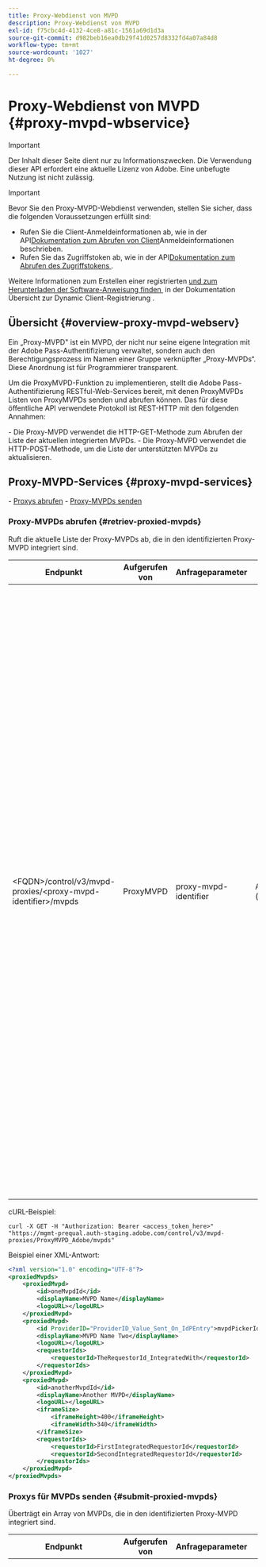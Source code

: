 ```yaml
---
title: Proxy-Webdienst von MVPD
description: Proxy-Webdienst von MVPD
exl-id: f75cbc4d-4132-4ce8-a81c-1561a69d1d3a
source-git-commit: d982beb16ea0db29f41d0257d8332fd4a07a84d8
workflow-type: tm+mt
source-wordcount: '1027'
ht-degree: 0%

---
```



# Proxy-Webdienst von MVPD {#proxy-mvpd-wbservice}

>[!IMPORTANT]
>
> Der Inhalt dieser Seite dient nur zu Informationszwecken. Die Verwendung dieser API erfordert eine aktuelle Lizenz von Adobe. Eine unbefugte Nutzung ist nicht zulässig.

>[!IMPORTANT]
>
> Bevor Sie den Proxy-MVPD-Webdienst verwenden, stellen Sie sicher, dass die folgenden Voraussetzungen erfüllt sind:
>
> * Rufen Sie die Client-Anmeldeinformationen ab, wie in der API[Dokumentation zum Abrufen von Client](../integration-guide-programmers/rest-apis/rest-api-dcr/apis/dynamic-client-registration-apis-retrieve-client-credentials.md)Anmeldeinformationen beschrieben.
> * Rufen Sie das Zugriffstoken ab, wie in der API[Dokumentation zum Abrufen des Zugriffstokens &#x200B;](../integration-guide-programmers/rest-apis/rest-api-dcr/apis/dynamic-client-registration-apis-retrieve-access-token.md).
>
> Weitere Informationen zum Erstellen einer registrierten [&#x200B; und zum Herunterladen der Software-Anweisung finden &#x200B;](../integration-guide-programmers/rest-apis/rest-api-dcr/dynamic-client-registration-overview.md) in der Dokumentation Übersicht zur Dynamic Client-Registrierung .

## Übersicht {#overview-proxy-mvpd-webserv}

Ein „Proxy-MVPD&quot; ist ein MVPD, der nicht nur seine eigene Integration mit der Adobe Pass-Authentifizierung verwaltet, sondern auch den Berechtigungsprozess im Namen einer Gruppe verknüpfter „Proxy-MVPDs“. Diese Anordnung ist für Programmierer transparent.

Um die ProxyMVPD-Funktion zu implementieren, stellt die Adobe Pass-Authentifizierung RESTful-Web-Services bereit, mit denen ProxyMVPDs Listen von ProxyMVPDs senden und abrufen können. Das für diese öffentliche API verwendete Protokoll ist REST-HTTP mit den folgenden Annahmen:

&#x200B;- Die Proxy-MVPD verwendet die HTTP-GET-Methode zum Abrufen der Liste der aktuellen integrierten MVPDs.
&#x200B;- Die Proxy-MVPD verwendet die HTTP-POST-Methode, um die Liste der unterstützten MVPDs zu aktualisieren.

## Proxy-MVPD-Services {#proxy-mvpd-services}

&#x200B;- [Proxys abrufen](#retriev-proxied-mvpds)
&#x200B;- [Proxy-MVPDs senden](#submit-proxied-mvpds)

### Proxy-MVPDs abrufen {#retriev-proxied-mvpds}

Ruft die aktuelle Liste der Proxy-MVPDs ab, die in den identifizierten Proxy-MVPD integriert sind.

| Endpunkt | Aufgerufen von | Anfrageparameter | Anfrage-Header | HTTP-Methode | HTTP-Antwort |
|--------------------------------------------------------------------------|-----------|-----------------------|---------------------------|-------------|-----------------------------------------------------------------------------------------------------------------------------------------------------------------------------------------------------------------------------------------------------------------------------------------------------------------------------------------------------------------------------------------------------------------------------------------------------------------------------------------------------------------------------------------------------------------------------------------------------------------------------------------------------------------------------------------------------------------------------------------------------------------------------------------------------------------------------------------------------------|
| &lt;FQDN>/control/v3/mvpd-proxies/&lt;proxy-mvpd-identifier>/mvpds | ProxyMVPD | proxy-mvpd-identifier | Autorisierung (obligatorisch) | GET | <ul><li> 200 (OK) - Die Anfrage wurde erfolgreich verarbeitet und die Antwort enthält eine Liste von ProxyMVPDs im XML-Format</li><li>401 (Nicht autorisiert) - Zeigt eine der folgenden Möglichkeiten an:<ul><li>Der Client MUSS ein neues Zugriffstoken anfordern</li><li>Die Anfrage stammt von einer IP-Adresse, die nicht in der Zulassungsliste vorhanden ist</li><li>Das Token ist ungültig</li></ul></li><li>403 (Verboten) - Gibt entweder an, dass der Vorgang für die angegebenen Parameter nicht unterstützt wird oder der Proxy-MVPD nicht als Proxy festgelegt ist oder fehlt</li><li>405 (Methode nicht zulässig) - Es wurde eine andere HTTP-Methode als GET oder POST verwendet. Entweder wird die HTTP-Methode im Allgemeinen nicht unterstützt oder wird für diesen spezifischen Endpunkt nicht unterstützt.</li><li>500 (Interner Server-Fehler) - Server-seitig wurde während des Anfragevorgangs ein Fehler ausgelöst.</li></ul> |

cURL-Beispiel:

`curl -X GET -H "Authorization: Bearer <access_token_here>" "https://mgmt-prequal.auth-staging.adobe.com/control/v3/mvpd-proxies/ProxyMVPD_Adobe/mvpds"`


Beispiel einer XML-Antwort:

```xml
<?xml version="1.0" encoding="UTF-8"?>
<proxiedMvpds>
    <proxiedMvpd>
        <id>oneMvpdId</id>
        <displayName>MVPD Name</displayName>
        <logoURL></logoURL>
    </proxiedMvpd>
    <proxiedMvpd>
        <id ProviderID="ProviderID_Value_Sent_On_IdPEntry">mvpdPickerId</id>
        <displayName>MVPD Name Two</displayName>
        <logoURL></logoURL>
        <requestorIds>
            <requestorId>TheRequestorId_IntegratedWith</requestorId>
        </requestorIds>
    </proxiedMvpd>
    <proxiedMvpd>
        <id>anotherMvpdId</id>
        <displayName>Another MVPD</displayName>
        <logoURL></logoURL>
        <iframeSize>
            <iframeHeight>400</iframeHeight>
            <iframeWidth>340</iframeWidth>
        </iframeSize>
        <requestorIds>
            <requestorId>FirstIntegratedRequestorId</requestorId>
            <requestorId>SecondIntegratedRequestorId</requestorId>
        </requestorIds>
    </proxiedMvpd>
</proxiedMvpds>
```

### Proxys für MVPDs senden {#submit-proxied-mvpds}

Überträgt ein Array von MVPDs, die in den identifizierten Proxy-MVPD integriert sind.

| Endpunkt | Aufgerufen von | Anfrageparameter | Anfrage-Header | HTTP-Methode | HTTP-Antwort |
|:------------------------------------------------------------------------:|:---------:|-----------------------|:---------------------------------------------------:|:-----------:|:---------------------------------------------------------------------------------------------------------------------------------------------------------------------------------------------------------------------------------------------------------------------------------------------------------------------------------------------------------------------------------------------------------------------------------------------------------------------------------------------------------------------------------------------------------------------------------------------------------------------------------------------------------------------------------------------------------------------------------------------------------------------------------------------------------------------------------------------------------------------------------------------------------------------------------------------------------------------------------------------------------------------------------------------------------------------------------------------------------------:|
| &lt;FQDN>/control/v3/mvpd-proxies/&lt;proxy-mvpd-identifier>/mvpds | ProxyMVPD | proxy-mvpd-identifier | Authorization (mandatory) proxy-mvpds (mandatory) | POST | <ul><li>201 (Erstellt) - Die Push-Benachrichtigung wurde erfolgreich verarbeitet</li><li>400 (fehlerhafte Anfrage) - Der Server weiß nicht, wie die Anfrage verarbeitet werden soll:<ul><li>Eingehende XML-Daten entsprechen nicht dem in dieser Spezifikation veröffentlichten Schema</li><li>Die MVPDs der Proxys haben keine eindeutigen IDs</li><li>Die gepushten RequestorIds existieren nicht. Anderer Servlet-Container-Grund für den 400-Antwort-Code</li></ul><li>401 (Nicht autorisiert) - Zeigt eine der folgenden Möglichkeiten an:<ul><li>Der Client MUSS ein neues Zugriffstoken anfordern</li><li>Die Anfrage stammt von einer IP-Adresse, die nicht in der Zulassungsliste vorhanden ist</li><li>Das Token ist ungültig</li></ul></li><li>403 (Verboten) - Gibt entweder an, dass der Vorgang für die angegebenen Parameter nicht unterstützt wird oder der Proxy-MVPD nicht als Proxy festgelegt ist oder fehlt</li><li>405 (Methode nicht zulässig) - Es wurde eine andere HTTP-Methode als GET oder POST verwendet. Entweder wird die HTTP-Methode im Allgemeinen nicht unterstützt oder wird für diesen spezifischen Endpunkt nicht unterstützt.</li><li>500 (Interner Server-Fehler) - Server-seitig wurde während des Anfragevorgangs ein Fehler ausgelöst.</li></ul> |

cURL-Beispiel:

`curl -X POST -H "Authorization: Bearer <access_token_here>" "https://mgmt-prequal.auth.adobe.com/control/v3/mvpd-proxies/ProxyMVPD_Adobe/mvpds" -d "proxied-mvpds=%3CproxiedMvpds%3E%3CproxiedMvpd%3E%3CdisplayName%3EFirst%20MVPD%20Name%3C%2FdisplayName%3E%3Cid%3EfirstMVPDId%3C%2Fid%3E%3ClogoURL%3E%3C%2FlogoURL%3E%3C%2FproxiedMvpd%3E%3CproxiedMvpd%3E%3Cid%20ProviderID%3D%22ProviderID_Value_Sent_On_IdPEntry%22%3EmvpdPickerId%3C%2Fid%3E%3CdisplayName%3EMVPD%20Name%20Two%3C%2FdisplayName%3E%3ClogoURL%3E%3C%2FlogoURL%3E%3CrequestorIds%3E%3CrequestorId%3ETHE_REQUESTOR_ID%3C%2FrequestorId%3E%3C%2FrequestorIds%3E%3C%2FproxiedMvpd%3E%3C%2FproxiedMvpds%3E"`



XML-Beispiel:

```xml
<?xml version="1.0" encoding="UTF-8"?>
<proxiedMvpds>
    <proxiedMvpd>
        <id>oneMvpdId</id>
        <displayName>MVPD Name</displayName>
        <logoURL></logoURL>
    </proxiedMvpd>
    <proxiedMvpd>
        <id ProviderID="ProviderID_Value_Sent_On_IdPEntry">mvpdPickerId</id>
        <displayName>MVPD Name Two</displayName>
        <logoURL></logoURL>
        <requestorIds>
            <requestorId>TheRequestorId_IntegratedWith</requestorId>
        </requestorIds>
    </proxiedMvpd>
    <proxiedMvpd>
        <id>anotherMvpdId</id>
        <displayName>Another MVPD</displayName>
        <logoURL></logoURL>
        <iframeSize>
            <iframeHeight>400</iframeHeight>
            <iframeWidth>340</iframeWidth>
        </iframeSize>
        <requestorIds>
            <requestorId>FirstIntegratedRequestorId</requestorId>
            <requestorId>SecondIntegratedRequestorId</requestorId>
        </requestorIds>
    </proxiedMvpd>
</proxiedMvpds>
```


### Veröffentlichungshäufigkeit {#posting-frequency}

Die Adobe Pass-Authentifizierung empfiehlt, dass ProxyMVPDs ihre Liste von ProxyMVPDs nur bei einer Änderung gegenüber dem vorherigen Push pushen.

### Proxy-MVPDs löschen {#delete-proxied-freqency}

Wenn der ProxyMVPD einen XML-Eintrag mit einer leeren ProxyMVPD-Liste überträgt, wird diese leere Liste wie jede andere Liste in unserem System gespeichert und die vorherige Liste wird somit effektiv gelöscht.



## XSD Format {#xsd-format}

Adobe hat das folgende akzeptierte Format für das Posten/Abrufen von Proxy-MVPDs von/zu unserem öffentlichen Web-Service definiert:

```xml
<?xml version="1.0" encoding="UTF-8"?>
<xs:schema xmlns:xs="http://www.w3.org/2001/XMLSchema"
           xmlns:pxm="http://tve.adobe.com/data/proxiedmvpd"
           targetNamespace="http://tve.adobe.com/data/proxiedmvpd"
           elementFormDefault="qualified"
           version="1.0">
    <xs:complexType name="iframeSize">
        <xs:all>
            <xs:element name="iframeHeight" type="xs:int" minOccurs="1" maxOccurs="1" nillable="false"/>
            <xs:element name="iframeWidth" type="xs:int" minOccurs="1" maxOccurs="1" nillable="false"/>
        </xs:all>
    </xs:complexType>
    <xs:complexType name="requestorIds">
        <xs:annotation>
            <xs:documentation>List of requestors/programmers integrated with the proxied MVPD</xs:documentation>
        </xs:annotation>
        <xs:sequence>
            <xs:element name="requestorId" type="xs:string" minOccurs="1" maxOccurs="unbounded" nillable="false">
                <xs:annotation>
                    <xs:documentation>The requestor/programmer identifier recognized by Adobe</xs:documentation>
                </xs:annotation>
            </xs:element>
        </xs:sequence>
    </xs:complexType>
    <xs:complexType name="proxiedMvpd">
        <xs:all>
            <xs:element name="id" minOccurs="1" maxOccurs="1" nillable="false">
                <xs:annotation>
                    <xs:documentation>The id must conform to the regular expression: ([a-zA-Z0-9]+((\-)|[_])*)</xs:documentation>
                </xs:annotation>
                <xs:complexType>
                    <xs:simpleContent>
                        <xs:extension base="xs:string">
                            <xs:attribute name="ProviderID">
                                <xs:simpleType>
                                    <xs:restriction base="xs:string">
                                        <xs:minLength value="1"/>
                                        <xs:maxLength value="128"/>
                                    </xs:restriction>
                                </xs:simpleType>
                            </xs:attribute>
                        </xs:extension>
                    </xs:simpleContent>
                </xs:complexType>
            </xs:element>
            <xs:element name="displayName" type="xs:string" minOccurs="1" maxOccurs="1" nillable="false"/>
            <xs:element name="logoURL" type="xs:anyURI" minOccurs="1" maxOccurs="1" nillable="false"/>
            <xs:element name="iframeSize" type="pxm:iframeSize" minOccurs="0" maxOccurs="1"/>
            <xs:element name="requestorIds" type="pxm:requestorIds" minOccurs="0" maxOccurs="1"/>
        </xs:all>
    </xs:complexType>
    <xs:element name="proxiedMvpds">
        <xs:annotation>
            <xs:documentation>List of Proxied MVPD</xs:documentation>
        </xs:annotation>
        <xs:complexType>
            <xs:sequence>
                <xs:element name="proxiedMvpd" type="pxm:proxiedMvpd" minOccurs="0" maxOccurs="unbounded"/>
            </xs:sequence>
        </xs:complexType>
    </xs:element>
</xs:schema>
```

**Anmerkungen zu Elementen:**

&#x200B;- `id` (obligatorisch) - Die MVPD-ID des Proxys muss eine Zeichenfolge sein, die für den Namen der MVPD relevant ist, wobei eines der folgenden Zeichen verwendet wird (da sie für Programmierer zu Tracking-Zwecken verfügbar gemacht wird):
&#x200B;- Alle alphanumerischen Zeichen, Unterstriche („_„) und Bindestriche (“-„).
&#x200B;- Die ID muss dem folgenden regulären Ausdruck entsprechen:
`(a-zA-Z0-9((-)|_)*)`

    Daher muss sie mindestens ein Zeichen aufweisen, mit einem Buchstaben beginnen und mit einem Buchstaben, einer Ziffer, einem Bindestrich oder einem Unterstrich fortfahren.

&#x200B;- `iframeSize` (optional) - Das iframeSize-Element ist optional und definiert die Größe des iFrames, wenn sich die MVPD-Authentifizierungsseite in einem iFrame befinden soll. Wenn andernfalls das iframeSize-Element nicht vorhanden ist, erfolgt die Authentifizierung auf einer vollständigen Browser-Umleitungsseite.
&#x200B;- `requestorIds` (optional) - Die Werte für die RequestorIds werden per Adobe bereitgestellt. Eine Anforderung besteht darin, dass ein Proxy-MVPD mit mindestens einer RequestorId integriert werden muss. Wenn das Tag „RequestorIds“ nicht auf dem MVPD-Proxyelement vorhanden ist, wird dieser MVPD mit allen verfügbaren Anforderern integriert, die unter dem Proxy-MVPD integriert sind.
&#x200B;- `ProviderID` (optional) - Wenn das ProviderID-Attribut im id-Element vorhanden ist, wird der Wert von ProviderID bei der SAML-Authentifizierungsanfrage an die Proxy-MVPD als Proxy-MVPD-/SubMVPD-ID gesendet (anstelle des ID-Werts). In diesem Fall wird der Wert der ID nur in der MVPD-Auswahl verwendet, die auf der Programmiererseite angezeigt wird, und intern von der Adobe Pass-Authentifizierung. Das ProviderID-Attribut muss zwischen 1 und 128 Zeichen lang sein.

## Sicherheit {#security}

Damit ein Antrag als gültig betrachtet werden kann, muss er die folgenden Regeln einhalten:

&#x200B;- Der Anfrage-Header muss das Sicherheits-OAuth2-Zugriffstoken enthalten, das abgerufen wurde, wie in der API-Dokumentation [Zugriffstoken abrufen](../integration-guide-programmers/rest-apis/rest-api-dcr/apis/dynamic-client-registration-apis-retrieve-access-token.md) beschrieben.
&#x200B;- Die Anfrage muss von einer bestimmten IP-Adresse stammen, die zulässig ist.
&#x200B;- Die Anfrage muss über das SSL-Protokoll gesendet werden.

Alle im Anfrage-Header vorhandenen Parameter, die oben nicht aufgeführt sind, werden ignoriert.

cURL-Beispiel:

`curl -X GET -H "Authorization: Bearer <access_token_here>" "https://mgmt-prequal.auth-staging.adobe.com/control/v3/mvpd-proxies/<proxy-mvpd-identifier>/mvpds"`

## Proxy-Endpunkte für den MVPD-Webservice für die Adobe Pass-Authentifizierungsumgebungen {#proxy-mvpd-wevserv-endpoints}

&#x200B;- **Produktions-URL:** https://mgmt.auth.adobe.com/control/v3/mvpd-proxies/&lt;proxy-mvpd-identifier>/mvpds
&#x200B;- **Staging-URL:** https://mgmt.auth-staging.adobe.com/control/v3/mvpd-proxies/&lt;proxy-mvpd-identifier>/mvpds
&#x200B;- **PreQual-Production URL:** https://mgmt-prequal.auth.adobe.com/control/v3/mvpd-proxies/&lt;proxy-mvpd-identifier>/mvpds
&#x200B;- **PreQual-Staging URL:** https://mgmt-prequal.auth-staging.adobe.com/control/v3/mvpd-proxies/&lt;proxy-mvpd-identifier>/mvpds

<!--
>[!RELATEDINFORMATION]
>* [Proxy MVPD SAML integration](/help/authentication/proxy-mvpd-saml-int.md)
>* [User metadata exchange](/help/authentication/mvpd-user-metadata-exchng.md)
>* [Technical paper](/help/authentication/technical-paper.md)
>* [Adobe Pass Authentication glossary](/help/authentication/glossary.md)
-->
